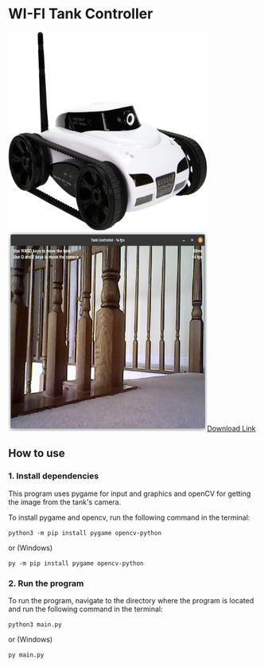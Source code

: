 # WI-FI Tank Controller
<img src="https://github.com/Mr0o/HC-TankController/blob/main/image.jpg" width="400" height="400">
<img src="https://github.com/Mr0o/HC-TankController/blob/main/Screenshot.png" width="400" height="400>

<br/>


### <a href="https://github.com/Mr0o/HC-TankController/archive/refs/heads/main.zip" target="_top">Download Link</a>


## How to use

### 1. Install dependencies

This program uses pygame for input and graphics and openCV for getting the image from the tank's camera. 

To install pygame and opencv, run the following command in the terminal:


    python3 -m pip install pygame opencv-python

or (Windows)

    py -m pip install pygame opencv-python


### 2. Run the program

To run the program, navigate to the directory where the program is located and run the following command in the terminal:

    python3 main.py

or (Windows)

    py main.py




